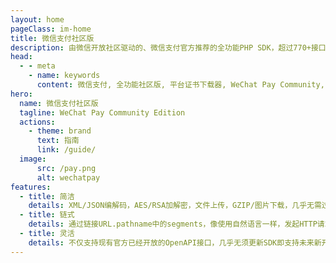 ```yaml
---
layout: home
pageClass: im-home
title: 微信支付社区版
description: 由微信开放社区驱动的、微信支付官方推荐的全功能PHP SDK，超过770+接口示例代码，数据对称/非对称加解密、签名，XML/JSON数据请求，流式上传文件、下载账单，极小的footpoints带来极致开发体验。
head:
  - - meta
    - name: keywords
      content: 微信支付, 全功能社区版, 平台证书下载器, WeChat Pay Community, PHP SDK, APIv2, APIv3, AesGcm, RSA-OAEP, All-in-One
hero:
  name: 微信支付社区版
  tagline: WeChat Pay Community Edition
  actions:
    - theme: brand
      text: 指南
      link: /guide/
  image:
      src: /pay.png
      alt: wechatpay
features:
  - title: 简洁
    details: XML/JSON编解码，AES/RSA加解密，文件上传，GZIP/图片下载，几乎无需过多编写代码。
  - title: 链式
    details: 通过链接URL.pathname中的segments，像使用自然语言一样，发起HTTP请求。
  - title: 灵活
    details: 不仅支持现有官方已经开放的OpenAPI接口，几乎无须更新SDK即支持未来新开放的接口。
---
```

